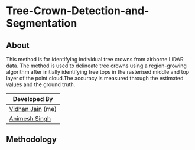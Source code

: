 # Tree-Crown-Detection-and-Segmentation

## About

This method is for identifying individual tree crowns from airborne LiDAR data. The method is used to delineate tree crowns using a region-growing algorithm after initially identifying tree tops in the rasterised middle and top layer of the point cloud.The accuracy is measured through the estimated values and the ground truth.

|Developed By|
|--------------|
|[Vidhan Jain](https://github.com/vidhanjain03) (me)|
|[Animesh Singh](https://github.com/animeshdebug7)|

## Methodology



